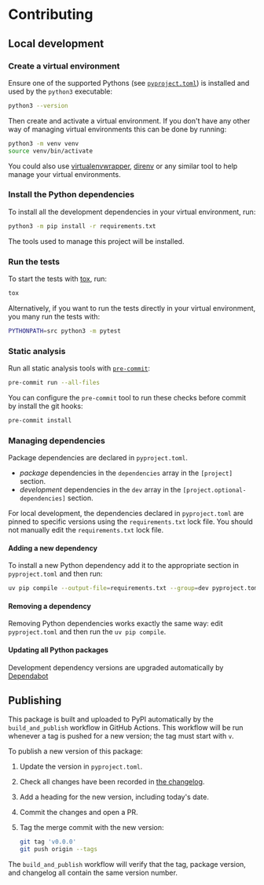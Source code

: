 # Contributing

## Local development

### Create a virtual environment

Ensure one of the supported Pythons (see [`pyproject.toml`]) is installed
and used by the `python3` executable:

[`pyproject.toml`]: ./pyproject.toml

```sh
python3 --version
```

Then create and activate a virtual environment.
If you don't have any other way of managing virtual environments
this can be done by running:

```sh
python3 -m venv venv
source venv/bin/activate
```

You could also use [virtualenvwrapper], [direnv] or any similar tool
to help manage your virtual environments.

### Install the Python dependencies

To install all the development dependencies in your virtual environment,
run:

```sh
python3 -m pip install -r requirements.txt
```

[direnv]: https://direnv.net
[virtualenvwrapper]: https://virtualenvwrapper.readthedocs.io/

The tools used to manage this project will be installed.

### Run the tests

To start the tests with [tox](https://tox.wiki), run:

```sh
tox
```

Alternatively, if you want to run the tests directly in your virtual environment,
you many run the tests with:

```sh
PYTHONPATH=src python3 -m pytest
```

### Static analysis

Run all static analysis tools with [`pre-commit`](https://pre-commit.com):

```sh
pre-commit run --all-files
```

You can configure the `pre-commit` tool to run these checks before commit
by install the git hooks:

```sh
pre-commit install
```

### Managing dependencies

Package dependencies are declared in `pyproject.toml`.

- _package_ dependencies in the `dependencies` array
  in the `[project]` section.
- _development_ dependencies in the `dev` array
  in the `[project.optional-dependencies]` section.

For local development,
the dependencies declared in `pyproject.toml` are pinned to specific versions
using the `requirements.txt` lock file.
You should not manually edit the `requirements.txt` lock file.

#### Adding a new dependency

To install a new Python dependency
add it to the appropriate section in `pyproject.toml`
and then run:

```sh
uv pip compile --output-file=requirements.txt --group=dev pyproject.toml
```

#### Removing a dependency

Removing Python dependencies works exactly the same way:
edit `pyproject.toml` and then run the `uv pip compile`.

#### Updating all Python packages

Development dependency versions are upgraded automatically
by [Dependabot](https://docs.github.com/en/code-security/dependabot/dependabot-version-updates/about-dependabot-version-updates)

## Publishing

This package is built and uploaded to PyPI automatically
by the `build_and_publish` workflow
in GitHub Actions.
This workflow will be run whenever a tag is pushed for a new version;
the tag must start with `v`.

To publish a new version of this package:

1. Update the version in `pyproject.toml`.
2. Check all changes have been recorded in [the changelog](./CHANGELOG.md).
3. Add a heading for the new version,
   including today's date.
4. Commit the changes and open a PR.
5. Tag the merge commit with the new version:

   ```sh
   git tag 'v0.0.0'
   git push origin --tags
   ```

The `build_and_publish` workflow will verify
that the tag, package version, and changelog
all contain the same version number.
